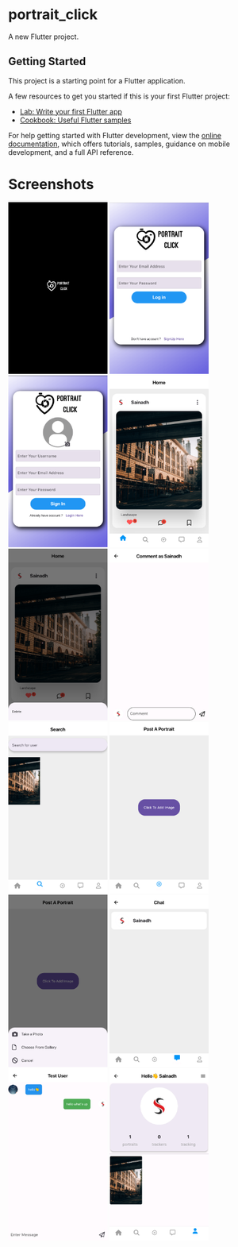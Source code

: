# portrait_click

A new Flutter project.

## Getting Started

This project is a starting point for a Flutter application.

A few resources to get you started if this is your first Flutter project:

- [Lab: Write your first Flutter app](https://docs.flutter.dev/get-started/codelab)
- [Cookbook: Useful Flutter samples](https://docs.flutter.dev/cookbook)

For help getting started with Flutter development, view the
[online documentation](https://docs.flutter.dev/), which offers tutorials,
samples, guidance on mobile development, and a full API reference.

# Screenshots

 <img src="https://github.com/iamsainadh/portrait_click--flutter-app/blob/master/assets/screenshots/1.Splash%20Screen.png" width="200">  <img src="https://github.com/iamsainadh/portrait_click--flutter-app/blob/master/assets/screenshots/2.Login_Screen.png" width="200">
<img src="https://github.com/iamsainadh/portrait_click--flutter-app/blob/master/assets/screenshots/3.SignUp%20Screen.png" width="200">
<img src="https://github.com/iamsainadh/portrait_click--flutter-app/blob/master/assets/screenshots/4.Home%20Screen.png" width="200">
<img src="https://github.com/iamsainadh/portrait_click--flutter-app/blob/master/assets/screenshots/5.Delete%20Post.png" width="200">
<img src="https://github.com/iamsainadh/portrait_click--flutter-app/blob/master/assets/screenshots/6.Comment%20Screen.png" width="200">
<img src="https://github.com/iamsainadh/portrait_click--flutter-app/blob/master/assets/screenshots/7.Search%20Screen.png" width="200">
<img src="https://github.com/iamsainadh/portrait_click--flutter-app/blob/master/assets/screenshots/8.Add%20Protrait%20Screen.png" width="200">
<img src="https://github.com/iamsainadh/portrait_click--flutter-app/blob/master/assets/screenshots/9.Upload%20Image.png" width="200">
<img src="https://github.com/iamsainadh/portrait_click--flutter-app/blob/master/assets/screenshots/10.One%20TO%20One%20Chats.png" width="200">
<img src="https://github.com/iamsainadh/portrait_click--flutter-app/blob/master/assets/screenshots/11.Chat_Detail_Page.png" width="200">
<img src="https://github.com/iamsainadh/portrait_click--flutter-app/blob/master/assets/screenshots/12.User%20Profile.png" width="200">
